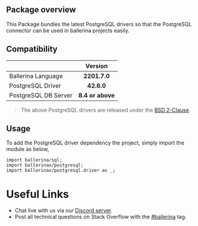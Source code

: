 ## Package overview

This Package bundles the latest PostgreSQL drivers so that the PostgreSQL connector can be used in ballerina projects easily.

## Compatibility

| |     Version      |
|:---|:----------------:|
|Ballerina Language |   **2201.7.0**   |
|PostgreSQL Driver |    **42.6.0**    |
|PostgreSQL DB Server| **8.4 or above** |

> The above PostgreSQL drivers are released under the [BSD 2-Clause](https://jdbc.postgresql.org/about/license.html).

## Usage

To add the PostgreSQL driver dependency the project, simply import the module as below,

```ballerina
import ballerina/sql;
import ballerinax/postgresql;
import ballerinax/postgresql.driver as _;
```

# Useful Links
* Chat live with us via our [Discord server](https://discord.gg/ballerinalang).
* Post all technical questions on Stack Overflow with the [#ballerina](https://stackoverflow.com/questions/tagged/ballerina) tag.
